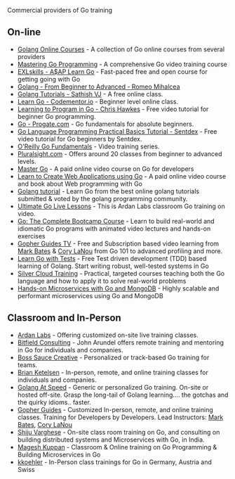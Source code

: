 Commercial providers of Go training

## On-line

* [Golang Online Courses](https://classpert.com/go-programming) - A collection of Go online courses from several providers
* [Mastering Go Programming](https://www.packtpub.com/application-development/mastering-go-programming-video) - A comprehensive Go video training course 
* [EXLskills - A$AP Learn Go](https://exlskills.com/learn-en/courses/aap-learn-go-golang--learn_golang_asap) - Fast-paced free and open course for getting going with Go
* [Golang - From Beginner to Advanced - Romeo Mihalcea](https://www.devcasts.io/course/golang-from-beginner-to-advanced/)
* [Golang Tutorials - Sathish VJ](http://golangtutorials.blogspot.com/2011/05/table-of-contents.html) - A free online class.
* [Learn Go - Codementor.io](https://www.codementor.io/go) - Beginner level online class.
* [Learning to Program in Go - Chris Hawkes](https://www.youtube.com/playlist?list=PLei96ZX_m9sVSEXWwZi8uwd2vqCpEm4m6) - Free video tutorial for beginner Go programming.
* [Go - Progate.com](https://progate.com/languages/go) - Go fundamentals for absolute beginners.
* [Go Language Programming Practical Basics Tutorial - Sentdex](https://www.youtube.com/playlist?list=PLQVvvaa0QuDeF3hP0wQoSxpkqgRcgxMqX) - Free video tutorial for Go beginners by Sentdex.
* [O'Reilly Go Fundamentals](http://shop.oreilly.com/category/learning-path/go-fundamentals.do) - Video training series.
* [Pluralsight.com](http://www.pluralsight.com/tag/golang) - Offers around 20 classes from beginner to advanced levels.
* [Master Go](https://appliedgo.com/p/mastergo/) - A paid online video course on Go for developers
* [Learn to Create Web Applications using Go](https://www.usegolang.com/) - A paid online video course and book about Web programming with Go
* [Golang tutorial](https://hackr.io/tutorials/learn-golang) - Learn Go from the best online golang tutorials submitted & voted by the golang programming community.
* [Ultimate Go Live Lessons](http://www.informit.com/store/ultimate-go-programming-livelessons-9780134757483) - This is Ardan Labs classroom Go training on video.
* [Go: The Complete Bootcamp Course](https://www.udemy.com/learn-go-the-complete-bootcamp-course-golang/?couponCode=GOWIKI) - Learn to build real-world and idiomatic Go programs with animated video lectures and hands-on exercises
* [Gopher Guides TV](https://www.gopherguides.tv) - Free and Subscription based video learning from [Mark Bates](http://www.gopherguides.com/team/mark.bates) & [Cory LaNou](http://www.gopherguides.com/team/cory.lanou) from Go 101 to advanced profiling and more.
* [Learn Go with Tests](https://quii.gitbook.io/learn-go-with-tests/) -  Free Test driven development (TDD) based learning of Golang. Start writing robust, well-tested systems in Go
* [Silver Cloud Training](https://courses.silvercloudtraining.com/) - Practical, targeted courses teaching both the Go language and how to apply it to solve real-world problems
* [Hands-on Microservices with Go and MongoDB](https://www.packtpub.com/web-development/hands-on-microservices-with-go-and-mongodb-video?utm_source=golang.org&utm_medium=Github_referral&utm_OutreachV14248dollar5) - Highly scalable and performant microservices using Go and MongoDB

## Classroom and In-Person

* [Ardan Labs](https://www.ardanlabs.com/) - Offering customized on-site live training classes.
* [Bitfield Consulting](https://bitfieldconsulting.com/go-mentoring) - John Arundel offers remote training and mentoring in Go for individuals and companies.
* [Boss Sauce Creative](https://bosssauce.it/services/training) - Personalized or track-based Go training for teams.
* [Brian Ketelsen](https://www.brianketelsen.com/) - In-person, remote, and online training classes for individuals and companies.
* [Golang At Speed](https://golangatspeed.com) - Generic or personalized Go training. On-site or hosted off-site. Grasp the long-tail of Golang learning.... the gotchas and the quirky idioms.. faster. 
* [Gopher Guides](https://www.gopherguides.com/) - Customized In-person, remote, and online training classes.  Training for Developers by Developers.  Lead Instructors: [Mark Bates](http://www.gopherguides.com/team/mark.bates), [Cory LaNou](http://www.gopherguides.com/team/cory.lanou)
* [Shiju Varghese](http://bit.ly/shijuv-go) - On-site class room training on Go, and consulting on building distributed systems and Microservices with Go, in India.
* [Magesh Kuppan](www.linkedin.com/in/tkmagesh) - Classroom & Online training on Go Programming & Building Microservices in Go
* [kkoehler](https://golang.kkoehler.com) - In-Person class trainings for Go in Germany, Austria and Swiss